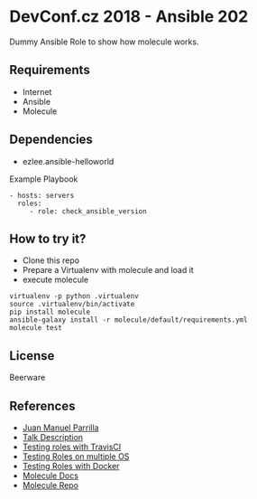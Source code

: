 # DevConf.cz 2018 - Ansible 202

Dummy Ansible Role to show how molecule works.

## Requirements

- Internet
- Ansible
- Molecule

## Dependencies

- ezlee.ansible-helloworld

Example Playbook

```
- hosts: servers
  roles:
     - role: check_ansible_version
```

## How to try it?

- Clone this repo
- Prepare a Virtualenv with molecule and load it
- execute molecule

```
virtualenv -p python .virtualenv
source .virtualenv/bin/activate
pip install molecule
ansible-galaxy install -r molecule/default/requirements.yml
molecule test
```

## License

Beerware

## References

- [Juan Manuel Parrilla](https://twitter.com/Kerbeross)
- [Talk Description](Ansible202-DevConf.md)
- [Testing roles with TravisCI](https://www.jeffgeerling.com/blog/testing-ansible-roles-travis-ci-github)
- [Testing Roles on multiple OS](https://www.jeffgeerling.com/blog/2016/how-i-test-ansible-configuration-on-7-different-oses-docker)
- [Testing Roles with Docker](https://www.ansible.com/blog/testing-ansible-roles-with-docker) 
- [Molecule Docs](https://molecule.readthedocs.io/en/latest/usage.html)
- [Molecule Repo](https://github.com/metacloud/molecule)
